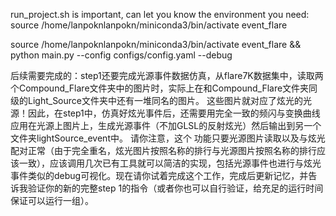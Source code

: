 run_project.sh is important, can let you know the environment you need:
source /home/lanpoknlanpokn/miniconda3/bin/activate event_flare

source /home/lanpoknlanpokn/miniconda3/bin/activate event_flare && python main.py --config configs/config.yaml --debug



后续需要完成的：step1还要完成光源事件数据仿真，从flare7K数据集中，读取两个Compound_Flare文件夹中的图片时，实际上在和Compound_Flare文件夹同级的Light_Source文件夹中还有一堆同名的图片。
这些图片就对应了炫光的光源！因此，在step1中，仿真好炫光事件后，还需要用完全一致的频闪与变换曲线应用在光源上图片上，生成光源事件（不加GLSL的反射炫光）然后输出到另一个文件夹lightSource_event中。 请你注意，这个
功能只要光源图片读取以及与炫光配对正常（由于完全重名，炫光图片按照名称的排行与光源图片按照名称的排行应该一致），应该调用几次已有工具就可以简洁的实现，包括光源事件也进行与炫光事件类似的debug可视化。现在请你试着完成这个工作，完成后更新记忆，并告诉我验证你的新的完整step 1的指令（或者你也可以自行验证，给充足的运行时间保证可以运行一组）。